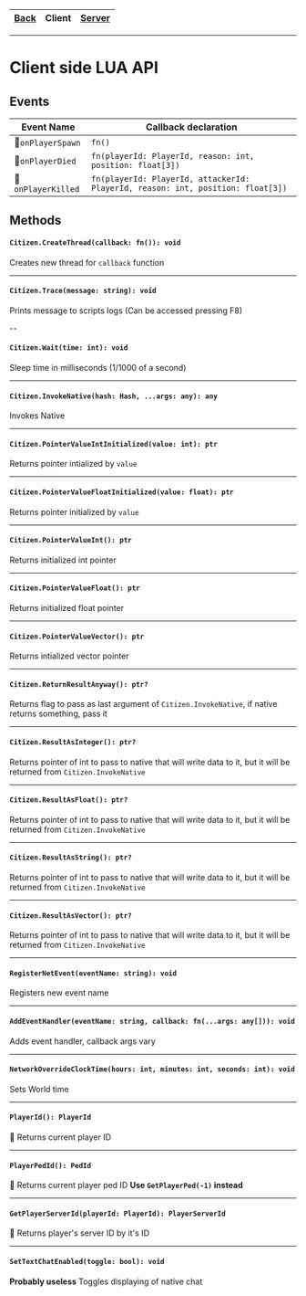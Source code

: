 |[Back](Readme.md)|Client|[Server](Server.md)|
|---|---|---|
---


# Client side LUA API


## Events

Event Name|Callback declaration
----------|--------------------
:no_entry_sign:`onPlayerSpawn`|`fn()`
:no_entry_sign:`onPlayerDied`|`fn(playerId: PlayerId, reason: int, position: float[3])`
:no_entry_sign:`onPlayerKilled`|`fn(playerId: PlayerId, attackerId: PlayerId, reason: int, position: float[3])`


## Methods

#### `Citizen.CreateThread(callback: fn()): void`
Creates new thread for `callback` function

---

#### `Citizen.Trace(message: string): void`
Prints message to scripts logs (Can be accessed pressing F8)

--

#### `Citizen.Wait(time: int): void`
Sleep time in milliseconds (1/1000 of a second)

---

#### `Citizen.InvokeNative(hash: Hash, ...args: any): any`
Invokes Native

---

#### `Citizen.PointerValueIntInitialized(value: int): ptr`
Returns pointer intialized by `value`

---

#### `Citizen.PointerValueFloatInitialized(value: float): ptr`
Returns pointer initialized by `value`

---

#### `Citizen.PointerValueInt(): ptr`
Returns initialized int pointer

---

#### `Citizen.PointerValueFloat(): ptr`
Returns initialized float pointer

---

#### `Citizen.PointerValueVector(): ptr`
Returns intialized vector pointer

---

#### `Citizen.ReturnResultAnyway(): ptr?`
Returns flag to pass as last argument of `Citizen.InvokeNative`, if native returns something, pass it

---

#### `Citizen.ResultAsInteger(): ptr?`
Returns pointer of int to pass to native that will write data to it, but it will be returned from `Citizen.InvokeNative`

---

#### `Citizen.ResultAsFloat(): ptr?`
Returns pointer of int to pass to native that will write data to it, but it will be returned from `Citizen.InvokeNative`

---

#### `Citizen.ResultAsString(): ptr?`
Returns pointer of int to pass to native that will write data to it, but it will be returned from `Citizen.InvokeNative`

---

#### `Citizen.ResultAsVector(): ptr?`
Returns pointer of int to pass to native that will write data to it, but it will be returned from `Citizen.InvokeNative`

---

#### `RegisterNetEvent(eventName: string): void`
Registers new event name

---

#### `AddEventHandler(eventName: string, callback: fn(...args: any[])): void`
Adds event handler, callback args vary

---

#### `NetworkOverrideClockTime(hours: int, minutes: int, seconds: int): void`
Sets World time

---

#### `PlayerId(): PlayerId`
:no_entry_sign: Returns current player ID

---

#### `PlayerPedId(): PedId`
:no_entry_sign: Returns current player ped ID
**Use `GetPlayerPed(-1)` instead**

---

#### `GetPlayerServerId(playerId: PlayerId): PlayerServerId`
:no_entry_sign: Returns player's server ID by it's ID

---

#### `SetTextChatEnabled(toggle: bool): void`
**Probably useless** Toggles displaying of native chat
